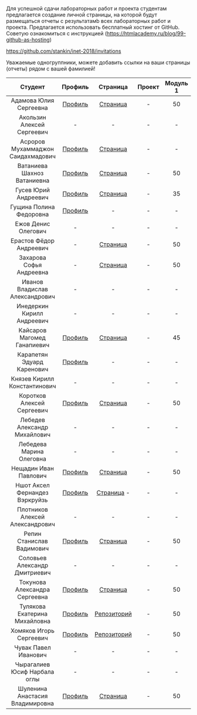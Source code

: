 
Для успешной сдачи лабораторных работ и проекта студентам предлагается создание личной страницы, на которой будут размещаться отчеты c результатамb всех лабораторных работ и проекта.
Предлагается использовать бесплатный хостинг от GitHub. Советую ознакомиться с инструкцией (https://htmlacademy.ru/blog/99-github-as-hosting)


https://github.com/stankin/inet-2018/invitations

Уважаемые одногруппники, можете добавить ссылки на ваши страницы (отчеты) рядом с вашей фамилией!

| Студент |  Профиль | Страница | Проект | Модуль 1 | Модуль 2 |
| :---:   |  :-:   |   :-:    |  :-:   |    :-:   |   :-:    |
| Адамова	Юлия	Сергеевна | [Профиль](https://github.com/YuliaAdamova)  | [Страница](https://YuliaAdamova.github.io) | - | 50 | 50 |
| Акользин	Алексей	Сергеевич | -  | - | - | - | - |
| Асроров	Мухаммаджон	Саидахмадович |[Профиль](https://github.com/hohsdop)  | [Страница](https://hohsdop.github.io) | - | - | - |
| Ватаниева	Шахноз	Ватаниевна | [Профиль](https://github.com/Vatanieva)  | [Страница]( https://Vatanieva.github.io/Vatanieva/Index.html) | - | 50 | - |
| Гусев	Юрий	Андреевич | [Профиль](https://github.com/gusev-stankin-idm1804)  | [Страница](https://gusev-stankin-idm1804.github.io/) | - | 35 | - |
| Гущина	Полина	Федоровна | [Профиль](https://github.com/norowaretta)  | - | - | - | - |
| Ежов	Денис	Олегович | -  | - | - | - | - |
| Ерастов	Фёдор	Андреевич | -  | [Страница](https://erastov.github.io/) | - | 50 | 50 |
| Захарова	Софья	Андреевна | -  | [Страница](https://sofiazakharova.github.io/Zakharova2018-19github.io/index6.html) | - | 50 | - |
| Иванов	Владислав	Александрович | -  | - | - | - | - |
| Инедеркин	Кирилл	Андреевич | -  | - | - | - | - |
| Кайсаров	Магомед	Ганапиевич | [Профиль](https://github.com/kaysarov)  | [Страница](https://kaysarov.github.io )| - | 45 |  |
| Карапетян	Эдуард	Каренович  | [Профиль](https://github.com/eduardkarapetyan1997)  | - | - | - | - |
| Князев	Кирилл	Константинович | -  | - | - | - | - |
| Коротков	Алексей	Сергеевич | [Профиль](https://github.com/Zato4ka)  | [Страница](https://github.com/Zato4ka/Zato4ka.github.io) | - | 50 | - |
| Лебедев	Александр	Михайлович | -  | - | - | - | - |
| Лебедева	Марина	Олеговна | -  | - | - | - | - |
| Нещадин	Иван	Павлович | [Профиль](https://github.com/exitialis) | [Страница](https://exitialis.github.io/) | - | 50 | 50 |
| Ншот	Аксел Фeрнандез Вэркруйзь | [Профиль](https://github.com/axelnchot)   | [Страница](https://github.com/axelnchot/Axelnchot.github.io) - | - | - | - |
| Плотников	Алексей	Александрович | - | - | - | - | - |
| Репин	Станислав	Вадимович | [Профиль](https://github.com/Stasofan) | [Страница](https://stasofan.github.io/) | - | 50 | 50 |
| Соловьев	Александр	Дмитриевич | - | - | - | - | - |
| Токунова	Александра	Сергеевна | [Профиль](https://github.com/SashulyaT) | [Страница](https://sashulyat.github.io/) | - | 50 | 50 |
| Тулякова	Екатерина	Михайловна | [Профиль](https://github.com/katerina10210) | [Репозиторий](https://github.com/katerina10210/et_lab_web.github.io) | - | 50 | - |
| Хомяков	Игорь	Сергеевич | [Профиль](https://github.com/igorWEBdeveloper) | [Репозиторий](https://github.com/igorWEBdeveloper/igorkh.github.io) | - | 50 | - |
| Чувак	Павел	Иванович | - | - | - | - | - |
| Чырагалиев	Юсиф	Нарбала оглы | - | - | - | - | - |
| Шуленина	Анастасия	Владимировна | [Профиль](https://github.com/asay1515) | [Страница]( https://asay1515.github.io/) | - | 50 | - |

